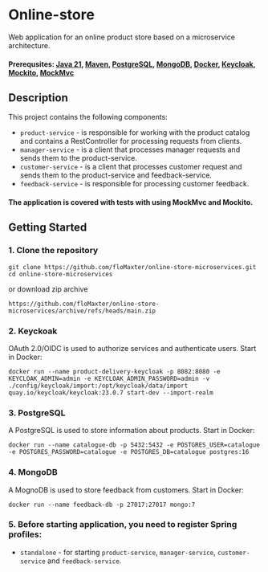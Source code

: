 # Online-store
Web application for an online product store based on a microservice architecture.
#### Prerequsites: [Java 21](https://jdk.java.net/21/), [Maven](https://maven.apache.org/), [PostgreSQL](https://www.postgresql.org/), [MongoDB](https://www.mongodb.com/), [Docker](https://www.docker.com/), [Keycloak](https://www.keycloak.org/), [Mockito](https://site.mockito.org/), [MockMvc](https://docs.spring.io/spring-framework/reference/testing/spring-mvc-test-framework.html)

## Description
This project contains the following components:
* ```product-service``` - is responsible for working with the product catalog and contains a RestController for processing requests from clients.
* ```manager-service``` - is a client that processes manager requests and sends them to the product-service.
* ```customer-service``` - is a client that processes customer request and sends them to the product-service and feedback-service.
* ```feedback-service``` - is responsible for processing customer feedback.

#### The application is covered with tests with using MockMvc and Mockito.

## Getting Started
### 1. Clone the repository
    git clone https://github.com/floMaxter/online-store-microservices.git
    cd online-store-microservices
or download zip archive

    https://github.com/floMaxter/online-store-microservices/archive/refs/heads/main.zip
### 2. Keyckoak
OAuth 2.0/OIDC is used to authorize services and authenticate users.
Start in Docker:

    docker run --name product-delivery-keycloak -p 8082:8080 -e KEYCLOAK_ADMIN=admin -e KEYCLOAK_ADMIN_PASSWORD=admin -v ./config/keycloak/import:/opt/keycloak/data/import quay.io/keycloak/keycloak:23.0.7 start-dev --import-realm

### 3. PostgreSQL
A PostgreSQL is used to store information about products.
Start in Docker:

    docker run --name catalogue-db -p 5432:5432 -e POSTGRES_USER=catalogue -e POSTGRES_PASSWORD=catalogue -e POSTGRES_DB=catalogue postgres:16

### 4. MongoDB
A MognoDB is used to store feedback from customers.
Start in Docker:

    docker run --name feedback-db -p 27017:27017 mongo:7

### 5. Before starting application, you need to register Spring profiles:
* ```standalone``` - for starting ```product-service```, ```manager-service```, ```customer-service``` and ```feedback-service```.
